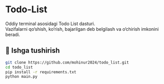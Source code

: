# Todo-List
Oddiy terminal asosidagi Todo List dasturi.  
Vazifalarni qo‘shish, ko‘rish, bajarilgan deb belgilash va o‘chirish imkonini beradi.

## 🚀 Ishga tushirish

```bash
git clone https://github.com/mohinur2024/todo_list.git
cd todo_list
pip install -r requirements.txt
python main.py
